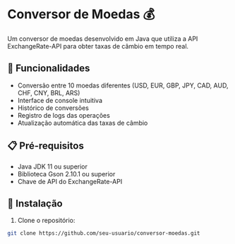 # Conversor de Moedas 💰

Um conversor de moedas desenvolvido em Java que utiliza a API ExchangeRate-API para obter taxas de câmbio em tempo real.

## 🚀 Funcionalidades

- Conversão entre 10 moedas diferentes (USD, EUR, GBP, JPY, CAD, AUD, CHF, CNY, BRL, ARS)
- Interface de console intuitiva
- Histórico de conversões
- Registro de logs das operações
- Atualização automática das taxas de câmbio

## 📋 Pré-requisitos

- Java JDK 11 ou superior
- Biblioteca Gson 2.10.1 ou superior
- Chave de API do ExchangeRate-API

## 🔧 Instalação

1. Clone o repositório:
```bash
git clone https://github.com/seu-usuario/conversor-moedas.git
